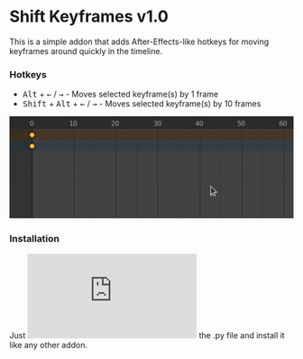 # Shift Keyframes v1.0
This is a simple addon that adds After-Effects-like hotkeys for moving keyframes around quickly in the timeline.

### Hotkeys
- <kbd>Alt</kbd> + <kbd>←</kbd> / <kbd>→</kbd> - Moves selected keyframe(s) by 1 frame
- <kbd>Shift</kbd> + <kbd>Alt</kbd> + <kbd>←</kbd> / <kbd>→</kbd> - Moves selected keyframe(s) by 10 frames

![](demo.gif)


### Installation
Just ![download](https://github.com/karmaral/shift-keyframes/releases/download/v1.0/shift_keyframes.py) the .py file and install it like any other addon.